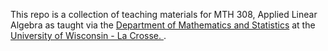 This repo is a collection of teaching materials for MTH 308, Applied Linear Algebra as taught via the [Department of Mathematics and Statistics](https://www.uwlax.edu/mathematics/) at the [University of Wisconsin - La Crosse. ](https://www.uwlax.edu/).
